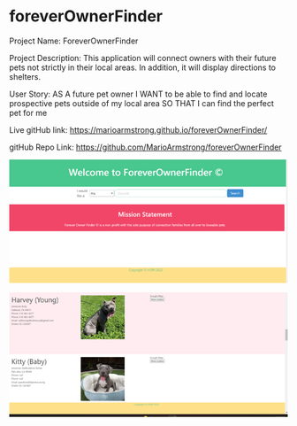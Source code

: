 # foreverOwnerFinder
Project Name: ForeverOwnerFinder

Project Description: This application will connect owners with their future pets not strictly in their local areas. In addition, it will display directions to shelters.

User Story: AS A future pet owner I WANT to be able to find and locate prospective pets outside of my local area SO THAT I can find the perfect pet for me

Live gitHub link: https://marioarmstrong.github.io/foreverOwnerFinder/

gitHub Repo Link: https://github.com/MarioArmstrong/foreverOwnerFinder

![](./assets/extra/image.png)

![](./assets/extra/image%20(1).png)
